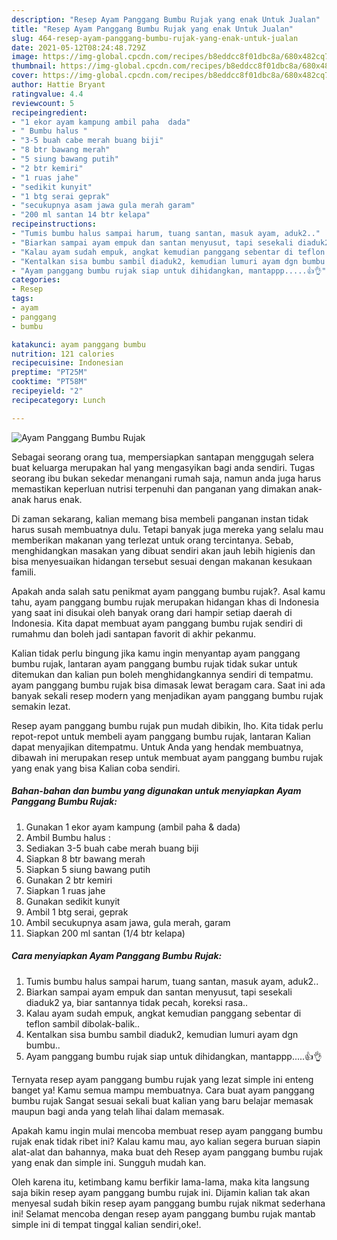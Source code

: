 ```yaml
---
description: "Resep Ayam Panggang Bumbu Rujak yang enak Untuk Jualan"
title: "Resep Ayam Panggang Bumbu Rujak yang enak Untuk Jualan"
slug: 464-resep-ayam-panggang-bumbu-rujak-yang-enak-untuk-jualan
date: 2021-05-12T08:24:48.729Z
image: https://img-global.cpcdn.com/recipes/b8eddcc8f01dbc8a/680x482cq70/ayam-panggang-bumbu-rujak-foto-resep-utama.jpg
thumbnail: https://img-global.cpcdn.com/recipes/b8eddcc8f01dbc8a/680x482cq70/ayam-panggang-bumbu-rujak-foto-resep-utama.jpg
cover: https://img-global.cpcdn.com/recipes/b8eddcc8f01dbc8a/680x482cq70/ayam-panggang-bumbu-rujak-foto-resep-utama.jpg
author: Hattie Bryant
ratingvalue: 4.4
reviewcount: 5
recipeingredient:
- "1 ekor ayam kampung ambil paha  dada"
- " Bumbu halus "
- "3-5 buah cabe merah buang biji"
- "8 btr bawang merah"
- "5 siung bawang putih"
- "2 btr kemiri"
- "1 ruas jahe"
- "sedikit kunyit"
- "1 btg serai geprak"
- "secukupnya asam jawa gula merah garam"
- "200 ml santan 14 btr kelapa"
recipeinstructions:
- "Tumis bumbu halus sampai harum, tuang santan, masuk ayam, aduk2.."
- "Biarkan sampai ayam empuk dan santan menyusut, tapi sesekali diaduk2 ya, biar santannya tidak pecah, koreksi rasa.."
- "Kalau ayam sudah empuk, angkat kemudian panggang sebentar di teflon sambil dibolak-balik.."
- "Kentalkan sisa bumbu sambil diaduk2, kemudian lumuri ayam dgn bumbu.."
- "Ayam panggang bumbu rujak siap untuk dihidangkan, mantappp.....👍👌"
categories:
- Resep
tags:
- ayam
- panggang
- bumbu

katakunci: ayam panggang bumbu 
nutrition: 121 calories
recipecuisine: Indonesian
preptime: "PT25M"
cooktime: "PT58M"
recipeyield: "2"
recipecategory: Lunch

---
```



![Ayam Panggang Bumbu Rujak](https://img-global.cpcdn.com/recipes/b8eddcc8f01dbc8a/680x482cq70/ayam-panggang-bumbu-rujak-foto-resep-utama.jpg)

Sebagai seorang orang tua, mempersiapkan santapan menggugah selera buat keluarga merupakan hal yang mengasyikan bagi anda sendiri. Tugas seorang ibu bukan sekedar menangani rumah saja, namun anda juga harus memastikan keperluan nutrisi terpenuhi dan panganan yang dimakan anak-anak harus enak.

Di zaman  sekarang, kalian memang bisa membeli panganan instan tidak harus susah membuatnya dulu. Tetapi banyak juga mereka yang selalu mau memberikan makanan yang terlezat untuk orang tercintanya. Sebab, menghidangkan masakan yang dibuat sendiri akan jauh lebih higienis dan bisa menyesuaikan hidangan tersebut sesuai dengan makanan kesukaan famili. 



Apakah anda salah satu penikmat ayam panggang bumbu rujak?. Asal kamu tahu, ayam panggang bumbu rujak merupakan hidangan khas di Indonesia yang saat ini disukai oleh banyak orang dari hampir setiap daerah di Indonesia. Kita dapat membuat ayam panggang bumbu rujak sendiri di rumahmu dan boleh jadi santapan favorit di akhir pekanmu.

Kalian tidak perlu bingung jika kamu ingin menyantap ayam panggang bumbu rujak, lantaran ayam panggang bumbu rujak tidak sukar untuk ditemukan dan kalian pun boleh menghidangkannya sendiri di tempatmu. ayam panggang bumbu rujak bisa dimasak lewat beragam cara. Saat ini ada banyak sekali resep modern yang menjadikan ayam panggang bumbu rujak semakin lezat.

Resep ayam panggang bumbu rujak pun mudah dibikin, lho. Kita tidak perlu repot-repot untuk membeli ayam panggang bumbu rujak, lantaran Kalian dapat menyajikan ditempatmu. Untuk Anda yang hendak membuatnya, dibawah ini merupakan resep untuk membuat ayam panggang bumbu rujak yang enak yang bisa Kalian coba sendiri.

<!--inarticleads1-->

##### Bahan-bahan dan bumbu yang digunakan untuk menyiapkan Ayam Panggang Bumbu Rujak:

1. Gunakan 1 ekor ayam kampung (ambil paha &amp; dada)
1. Ambil  Bumbu halus :
1. Sediakan 3-5 buah cabe merah buang biji
1. Siapkan 8 btr bawang merah
1. Siapkan 5 siung bawang putih
1. Gunakan 2 btr kemiri
1. Siapkan 1 ruas jahe
1. Gunakan sedikit kunyit
1. Ambil 1 btg serai, geprak
1. Ambil secukupnya asam jawa, gula merah, garam
1. Siapkan 200 ml santan (1/4 btr kelapa)




<!--inarticleads2-->

##### Cara menyiapkan Ayam Panggang Bumbu Rujak:

1. Tumis bumbu halus sampai harum, tuang santan, masuk ayam, aduk2..
1. Biarkan sampai ayam empuk dan santan menyusut, tapi sesekali diaduk2 ya, biar santannya tidak pecah, koreksi rasa..
1. Kalau ayam sudah empuk, angkat kemudian panggang sebentar di teflon sambil dibolak-balik..
1. Kentalkan sisa bumbu sambil diaduk2, kemudian lumuri ayam dgn bumbu..
1. Ayam panggang bumbu rujak siap untuk dihidangkan, mantappp.....👍👌




Ternyata resep ayam panggang bumbu rujak yang lezat simple ini enteng banget ya! Kamu semua mampu membuatnya. Cara buat ayam panggang bumbu rujak Sangat sesuai sekali buat kalian yang baru belajar memasak maupun bagi anda yang telah lihai dalam memasak.

Apakah kamu ingin mulai mencoba membuat resep ayam panggang bumbu rujak enak tidak ribet ini? Kalau kamu mau, ayo kalian segera buruan siapin alat-alat dan bahannya, maka buat deh Resep ayam panggang bumbu rujak yang enak dan simple ini. Sungguh mudah kan. 

Oleh karena itu, ketimbang kamu berfikir lama-lama, maka kita langsung saja bikin resep ayam panggang bumbu rujak ini. Dijamin kalian tak akan menyesal sudah bikin resep ayam panggang bumbu rujak nikmat sederhana ini! Selamat mencoba dengan resep ayam panggang bumbu rujak mantab simple ini di tempat tinggal kalian sendiri,oke!.

